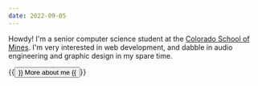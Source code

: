 ```yaml
---
date: 2022-09-05
---
```


Howdy! I'm a senior computer science student at the [Colorado School of Mines](https://mines.edu/). I'm very interested in web development, and dabble in audio engineering and graphic design in my spare time.

{{<button href="/about/" target="_self">}}
More about me
{{</button>}}